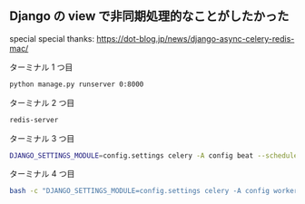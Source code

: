 ## Django の view で非同期処理的なことがしたかった

special special thanks: https://dot-blog.jp/news/django-async-celery-redis-mac/

ターミナル 1 つ目

```bash
python manage.py runserver 0:8000
```

ターミナル 2 つ目

```bash
redis-server
```

ターミナル 3 つ目

```bash
DJANGO_SETTINGS_MODULE=config.settings celery -A config beat --scheduler django_celery_beat.schedulers:DatabaseScheduler --pidfile /tmp/celerybeat.pid
```

ターミナル 4 つ目

```bash
bash -c "DJANGO_SETTINGS_MODULE=config.settings celery -A config worker"
```
